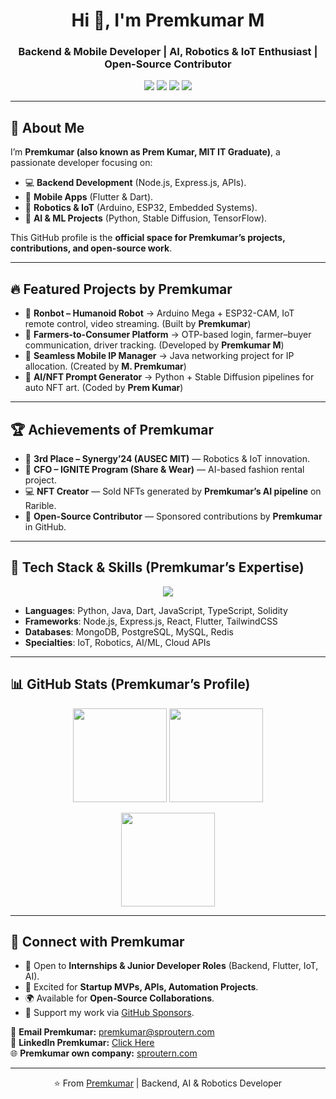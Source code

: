 <h1 align="center">Hi 👋, I'm Premkumar M</h1>
<h3 align="center">Backend & Mobile Developer | AI, Robotics & IoT Enthusiast | Open-Source Contributor</h3>

<p align="center">
  <a href="mailto:premkumar@sproutern.com"><img src="https://img.shields.io/badge/Email-Contact%20Premkumar-blue?style=flat&logo=gmail"></a>
  <a href="https://www.linkedin.com/in/premkumar-m-5a07ab272/n"><img src="https://img.shields.io/badge/LinkedIn-Connect%20with%20Premkumar-blue?style=flat&logo=linkedin"></a>
  <a href="https://www.sproutern.com"><img src="https://img.shields.io/badge/🌐-Premkumar%20Portfolio-green?style=flat"></a>
  <a href="https://github.com/sponsors/itspremkumar"><img src="https://img.shields.io/badge/GitHub-Sponsor%20Premkumar-yellow?style=flat&logo=github"></a>
</p>

---

## 🚀 About Me
I’m **Premkumar (also known as Prem Kumar, MIT IT Graduate)**, a passionate developer focusing on:

- 💻 **Backend Development** (Node.js, Express.js, APIs).  
- 📱 **Mobile Apps** (Flutter & Dart).  
- 🤖 **Robotics & IoT** (Arduino, ESP32, Embedded Systems).  
- 🧠 **AI & ML Projects** (Python, Stable Diffusion, TensorFlow).  

This GitHub profile is the **official space for Premkumar’s projects, contributions, and open-source work**.  

---

## 🔥 Featured Projects by Premkumar
- 🤖 **Ronbot – Humanoid Robot** → Arduino Mega + ESP32-CAM, IoT remote control, video streaming. (Built by **Premkumar**)  
- 🌾 **Farmers-to-Consumer Platform** → OTP-based login, farmer–buyer communication, driver tracking. (Developed by **Premkumar M**)  
- 📶 **Seamless Mobile IP Manager** → Java networking project for IP allocation. (Created by **M. Premkumar**)  
- 🎨 **AI/NFT Prompt Generator** → Python + Stable Diffusion pipelines for auto NFT art. (Coded by **Prem Kumar**)  

---

## 🏆 Achievements of Premkumar
- 🥉 **3rd Place – Synergy’24 (AUSEC MIT)** — Robotics & IoT innovation.  
- 💼 **CFO – IGNITE Program (Share & Wear)** — AI-based fashion rental project.  
- 💻 **NFT Creator** — Sold NFTs generated by **Premkumar’s AI pipeline** on Rarible.  
- 🌟 **Open-Source Contributor** — Sponsored contributions by **Premkumar** in GitHub.  

---

## 🧰 Tech Stack & Skills (Premkumar’s Expertise)

<p align="center">
  <img src="https://skillicons.dev/icons?i=python,java,flutter,dart,arduino,cpp,esp32,solidity,js,ts,nodejs,react,tailwind,git,githubactions,linux,mysql,postgres,redis,docker,vscode,figma,androidstudio&perline=10" />
</p>

- **Languages**: Python, Java, Dart, JavaScript, TypeScript, Solidity  
- **Frameworks**: Node.js, Express.js, React, Flutter, TailwindCSS  
- **Databases**: MongoDB, PostgreSQL, MySQL, Redis  
- **Specialties**: IoT, Robotics, AI/ML, Cloud APIs  

---

## 📊 GitHub Stats (Premkumar’s Profile)

<p align="center">
  <img src="https://github-readme-stats.vercel.app/api?username=premkumar016555&show_icons=true&theme=radical" height="150" />
  <img src="https://github-readme-streak-stats.herokuapp.com?user=premkumar016555&theme=radical" height="150" />
</p>
<p align="center">
  <img src="https://github-readme-stats.vercel.app/api/top-langs/?username=premkumar016555&layout=compact&theme=radical" height="150" />
</p>

---

## 🤝 Connect with Premkumar
- 🌟 Open to **Internships & Junior Developer Roles** (Backend, Flutter, IoT, AI).  
- 🚀 Excited for **Startup MVPs, APIs, Automation Projects**.  
- 🌍 Available for **Open-Source Collaborations**.  
- 💸 Support my work via [GitHub Sponsors](https://github.com/sponsors/premkumar016555).  

📩 **Email Premkumar:** premkumar@sproutern.com  
🔗 **LinkedIn Premkumar:** [Click Here](https://www.linkedin.com/in/premkumar-m-5a07ab272/n)  
🌐 **Premkumar own company:** [sproutern.com](https://www.sproutern.com)  

---

<p align="center">⭐️ From <a href="https://github.com/premkumar016555">Premkumar</a> | Backend, AI & Robotics Developer</p>
